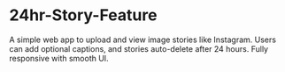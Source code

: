 # 24hr-Story-Feature
A simple web app to upload and view image stories like Instagram. Users can add optional captions, and stories auto-delete after 24 hours. Fully responsive with smooth UI.
